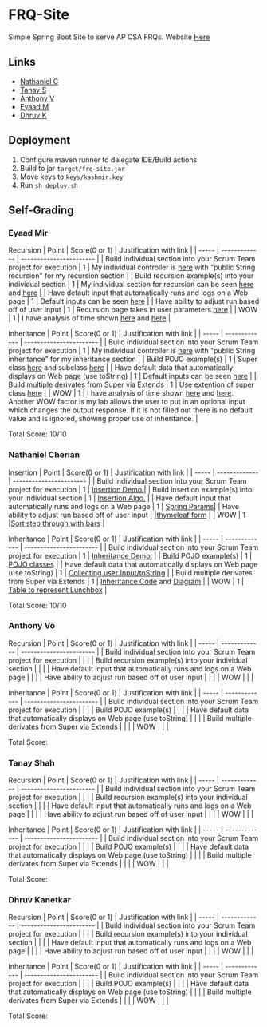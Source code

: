 # FRQ-Site
Simple Spring Boot Site to serve AP CSA FRQs. Website [Here](http://frq.sylicia.com/) 

## Links
- [Nathaniel C](http://frq.sylicia.com/nathan)
- [Tanay S](http://frq.sylicia.com/tanay)
- [Anthony V](http://frq.sylicia.com/anthony)
- [Eyaad M](http://frq.sylicia.com/eyaad)
- [Dhruv K](http://frq.sylicia.com/dhruv)

## Deployment
1. Configure maven runner to delegate IDE/Build actions
2. Build to jar ```target/frq-site.jar```
3. Move keys to ```keys/kashmir.key``` 
4. Run ```sh deploy.sh``` 

## Self-Grading 
### Eyaad Mir
Recursion
| Point | Score(0 or 1) | Justification with link |
| ----- | ------------- | ----------------------- |
| Build individual section into your Scrum Team project for execution | 1 | My individual controller is [here](https://github.com/Altoid0/FRQ-Site/blob/master/src/main/java/com/application/frq/EyaadController.java) with "public String recursion" for my recursion section |
| Build recursion example(s) into your individual section | 1 | My individual section for recursion can be seen [here](https://github.com/Altoid0/FRQ-Site/blob/master/src/main/java/com/application/frq/Eyaad/Recursion.java) and [here](https://github.com/Altoid0/FRQ-Site/blob/master/src/main/resources/templates/Eyaad/recursion.html) |
| Have default input that automatically runs and logs on a Web page | 1 | Default inputs can be seen [here](https://github.com/Altoid0/FRQ-Site/blob/be20664abbcabef9f1808651bc8db4762b4c2316/src/main/java/com/application/frq/EyaadController.java#L28-39) |
| Have ability to adjust run based off of user input | 1 | Recursion page takes in user parameters [here](https://github.com/Altoid0/FRQ-Site/blob/be20664abbcabef9f1808651bc8db4762b4c2316/src/main/java/com/application/frq/EyaadController.java#L25) |
| WOW | 1 | I have analysis of time shown [here](https://github.com/Altoid0/FRQ-Site/blob/be20664abbcabef9f1808651bc8db4762b4c2316/src/main/java/com/application/frq/EyaadController.java#L26) and [here](https://github.com/Altoid0/FRQ-Site/blob/be20664abbcabef9f1808651bc8db4762b4c2316/src/main/java/com/application/frq/EyaadController.java#L43-44) |

Inheritance
| Point | Score(0 or 1) | Justification with link |
| ----- | ------------- | ----------------------- |
| Build individual section into your Scrum Team project for execution | 1 | My individual controller is [here](https://github.com/Altoid0/FRQ-Site/blob/master/src/main/java/com/application/frq/EyaadController.java) with "public String inheritance" for my inheritance section |
| Build POJO example(s) | 1 | Super class [here](https://github.com/Altoid0/FRQ-Site/blob/master/src/main/java/com/application/frq/Eyaad/Book.java) and subclass [here](https://github.com/Altoid0/FRQ-Site/blob/master/src/main/java/com/application/frq/Eyaad/PictureBook.java) |
| Have default data that automatically displays on Web page (use toString) | 1 | Default inputs can be seen [here](https://github.com/Altoid0/FRQ-Site/blob/627c9026a393e2add598560045a94bd86b34f428/src/main/java/com/application/frq/EyaadController.java#L51-56) |
| Build multiple derivates from Super via Extends | 1 | Use extention of super class [here](https://github.com/Altoid0/FRQ-Site/blob/627c9026a393e2add598560045a94bd86b34f428/src/main/java/com/application/frq/Eyaad/PictureBook.java#L3) |
| WOW | 1 | I have analysis of time shown [here](https://github.com/Altoid0/FRQ-Site/blob/627c9026a393e2add598560045a94bd86b34f428/src/main/java/com/application/frq/EyaadController.java#L50) and [here](https://github.com/Altoid0/FRQ-Site/blob/627c9026a393e2add598560045a94bd86b34f428/src/main/java/com/application/frq/EyaadController.java#L66-67). Another WOW factor is my lab allows the user to put in an optional input which changes the output response. If it is not filled out there is no default value and is ignored, showing proper use of inheritance. |

Total Score: 10/10

### Nathaniel Cherian
Insertion
| Point | Score(0 or 1) | Justification with link |
| ----- | ------------- | ----------------------- |
| Build individual section into your Scrum Team project for execution | 1 | [Insertion Demo.](http://frq.sylicia.com/nathan/insertion)|
| Build insertion example(s) into your individual section | 1 | [Insertion Algo.](https://github.com/Altoid0/FRQ-Site/blob/master/src/main/java/com/application/frq/Nathan/Insertion.java#L8-L28) |
| Have default input that automatically runs and logs on a Web page | 1 | [Spring Params](https://github.com/Altoid0/FRQ-Site/blob/master/src/main/java/com/application/frq/NathanController.java#L55-L74)|
| Have ability to adjust run based off of user input |  |[thymeleaf form](https://github.com/Altoid0/FRQ-Site/blob/master/src/main/resources/templates/Nathan/insertion.html#L32-L39) |
| WOW | 1 |[Sort step through with bars](https://github.com/Altoid0/FRQ-Site/blob/master/src/main/resources/templates/Nathan/insertion.html#L43-L137) |

Inheritance
| Point | Score(0 or 1) | Justification with link |
| ----- | ------------- | ----------------------- |
| Build individual section into your Scrum Team project for execution | 1 | [Inheritance Demo.](http://frq.sylicia.com/nathan/inheritance) |
| Build POJO example(s) | 1 | [POJO classes](https://github.com/Altoid0/FRQ-Site/blob/master/src/main/java/com/application/frq/Nathan/Inheritance.java#L8-L75)  |
| Have default data that automatically displays on Web page (use toString) | 1 | [Collecting user Input/toString](https://github.com/Altoid0/FRQ-Site/blob/master/src/main/java/com/application/frq/NathanController.java#L76-L122) |
| Build multiple derivates from Super via Extends | 1 | [Inheritance Code](https://github.com/Altoid0/FRQ-Site/blob/master/src/main/java/com/application/frq/Nathan/Inheritance.java#L8-L75) and [Diagram](https://github.com/Altoid0/FRQ-Site/blob/master/src/main/resources/static/diagram.svg) |
| WOW | 1 | [Table to represent Lunchbox](https://github.com/Altoid0/FRQ-Site/blob/master/src/main/resources/templates/Nathan/inheritance.html#L18-L33) |

Total Score: 10/10

### Anthony Vo
Recursion
| Point | Score(0 or 1) | Justification with link |
| ----- | ------------- | ----------------------- |
| Build individual section into your Scrum Team project for execution |  | |
| Build recursion example(s) into your individual section |  | |
| Have default input that automatically runs and logs on a Web page |  | |
| Have ability to adjust run based off of user input |  | |
| WOW |  | |

Inheritance
| Point | Score(0 or 1) | Justification with link |
| ----- | ------------- | ----------------------- |
| Build individual section into your Scrum Team project for execution |  | |
| Build POJO example(s) |  | |
| Have default data that automatically displays on Web page (use toString) |  | |
| Build multiple derivates from Super via Extends |  | |
| WOW |  | |

Total Score: 

### Tanay Shah
Recursion
| Point | Score(0 or 1) | Justification with link |
| ----- | ------------- | ----------------------- |
| Build individual section into your Scrum Team project for execution |  | |
| Build recursion example(s) into your individual section |  | |
| Have default input that automatically runs and logs on a Web page |  | |
| Have ability to adjust run based off of user input |  | |
| WOW |  | |

Inheritance
| Point | Score(0 or 1) | Justification with link |
| ----- | ------------- | ----------------------- |
| Build individual section into your Scrum Team project for execution |  | |
| Build POJO example(s) |  | |
| Have default data that automatically displays on Web page (use toString) |  | |
| Build multiple derivates from Super via Extends |  | |
| WOW |  | |

Total Score: 

### Dhruv Kanetkar
Recursion
| Point | Score(0 or 1) | Justification with link |
| ----- | ------------- | ----------------------- |
| Build individual section into your Scrum Team project for execution |  | |
| Build recursion example(s) into your individual section |  | |
| Have default input that automatically runs and logs on a Web page |  | |
| Have ability to adjust run based off of user input |  | |
| WOW |  | |

Inheritance
| Point | Score(0 or 1) | Justification with link |
| ----- | ------------- | ----------------------- |
| Build individual section into your Scrum Team project for execution |  | |
| Build POJO example(s) |  | |
| Have default data that automatically displays on Web page (use toString) |  | |
| Build multiple derivates from Super via Extends |  | |
| WOW |  | |

Total Score: 
